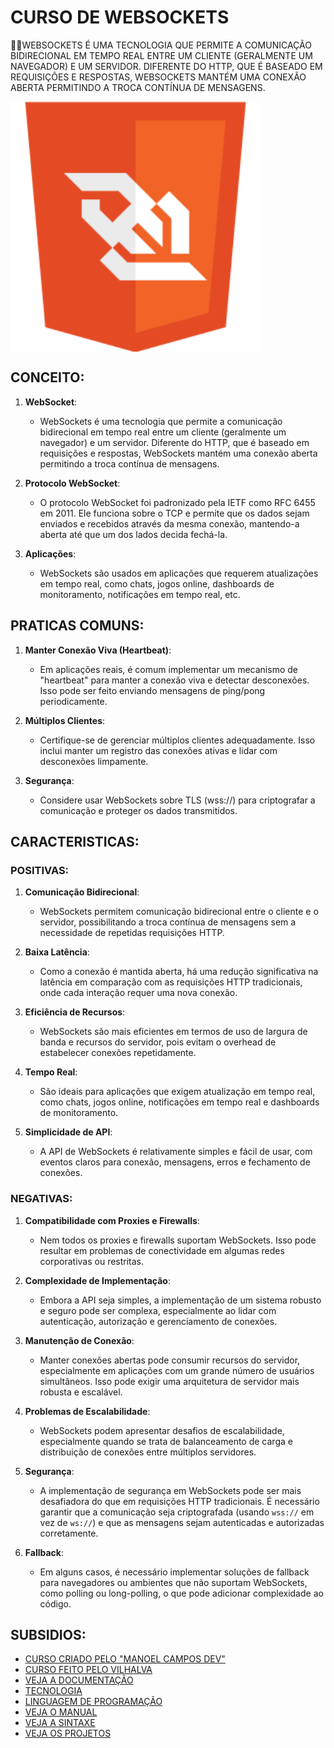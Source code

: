# CURSO DE WEBSOCKETS
👨‍⚖️WEBSOCKETS É UMA TECNOLOGIA QUE PERMITE A COMUNICAÇÃO BIDIRECIONAL EM TEMPO REAL ENTRE UM CLIENTE (GERALMENTE UM NAVEGADOR) E UM SERVIDOR. DIFERENTE DO HTTP, QUE É BASEADO EM REQUISIÇÕES E RESPOSTAS, WEBSOCKETS MANTÉM UMA CONEXÃO ABERTA PERMITINDO A TROCA CONTÍNUA DE MENSAGENS.

<img src="FOTO.png" align="center" width="400"> <br>

## CONCEITO:
1. **WebSocket**:
   - WebSockets é uma tecnologia que permite a comunicação bidirecional em tempo real entre um cliente (geralmente um navegador) e um servidor. Diferente do HTTP, que é baseado em requisições e respostas, WebSockets mantém uma conexão aberta permitindo a troca contínua de mensagens.

2. **Protocolo WebSocket**:
   - O protocolo WebSocket foi padronizado pela IETF como RFC 6455 em 2011. Ele funciona sobre o TCP e permite que os dados sejam enviados e recebidos através da mesma conexão, mantendo-a aberta até que um dos lados decida fechá-la.

3. **Aplicações**:
   - WebSockets são usados em aplicações que requerem atualizações em tempo real, como chats, jogos online, dashboards de monitoramento, notificações em tempo real, etc.

## PRATICAS COMUNS:
1. **Manter Conexão Viva (Heartbeat)**:
   - Em aplicações reais, é comum implementar um mecanismo de "heartbeat" para manter a conexão viva e detectar desconexões. Isso pode ser feito enviando mensagens de ping/pong periodicamente.

2. **Múltiplos Clientes**:
   - Certifique-se de gerenciar múltiplos clientes adequadamente. Isso inclui manter um registro das conexões ativas e lidar com desconexões limpamente.

3. **Segurança**:
   - Considere usar WebSockets sobre TLS (wss://) para criptografar a comunicação e proteger os dados transmitidos.

## CARACTERISTICAS:
### POSITIVAS:
1. **Comunicação Bidirecional**:
   - WebSockets permitem comunicação bidirecional entre o cliente e o servidor, possibilitando a troca contínua de mensagens sem a necessidade de repetidas requisições HTTP.

2. **Baixa Latência**:
   - Como a conexão é mantida aberta, há uma redução significativa na latência em comparação com as requisições HTTP tradicionais, onde cada interação requer uma nova conexão.

3. **Eficiência de Recursos**:
   - WebSockets são mais eficientes em termos de uso de largura de banda e recursos do servidor, pois evitam o overhead de estabelecer conexões repetidamente.

4. **Tempo Real**:
   - São ideais para aplicações que exigem atualização em tempo real, como chats, jogos online, notificações em tempo real e dashboards de monitoramento.

5. **Simplicidade de API**:
   - A API de WebSockets é relativamente simples e fácil de usar, com eventos claros para conexão, mensagens, erros e fechamento de conexões.

### NEGATIVAS:
1. **Compatibilidade com Proxies e Firewalls**:
   - Nem todos os proxies e firewalls suportam WebSockets. Isso pode resultar em problemas de conectividade em algumas redes corporativas ou restritas.

2. **Complexidade de Implementação**:
   - Embora a API seja simples, a implementação de um sistema robusto e seguro pode ser complexa, especialmente ao lidar com autenticação, autorização e gerenciamento de conexões.

3. **Manutenção de Conexão**:
   - Manter conexões abertas pode consumir recursos do servidor, especialmente em aplicações com um grande número de usuários simultâneos. Isso pode exigir uma arquitetura de servidor mais robusta e escalável.

4. **Problemas de Escalabilidade**:
   - WebSockets podem apresentar desafios de escalabilidade, especialmente quando se trata de balanceamento de carga e distribuição de conexões entre múltiplos servidores.

5. **Segurança**:
   - A implementação de segurança em WebSockets pode ser mais desafiadora do que em requisições HTTP tradicionais. É necessário garantir que a comunicação seja criptografada (usando `wss://` em vez de `ws://`) e que as mensagens sejam autenticadas e autorizadas corretamente.

6. **Fallback**:
   - Em alguns casos, é necessário implementar soluções de fallback para navegadores ou ambientes que não suportam WebSockets, como polling ou long-polling, o que pode adicionar complexidade ao código.

## SUBSIDIOS:
- [CURSO CRIADO PELO "MANOEL CAMPOS DEV"](https://youtube.com/playlist?list=PLyo0RUAM69UvnqUq5SFeVahS_YTUVgq4v&si=Ng1YrEs6_lXSchar)
- [CURSO FEITO PELO VILHALVA](https://github.com/VILHALVA)
- [VEJA A DOCUMENTAÇÃO](https://websocket.org/)
- [TECNOLOGIA](https://github.com/VILHALVA/CURSO-DE-NODEJS)
- [LINGUAGEM DE PROGRAMAÇÃO](https://github.com/VILHALVA/CURSO-DE-JAVASCRIPT)
- [VEJA O MANUAL](./MANUAL.md) 
- [VEJA A SINTAXE](./SINTAXE.md)
- [VEJA OS PROJETOS](https://github.com/VILHALVA?tab=repositories&q=topic:WEBSOCKETS)